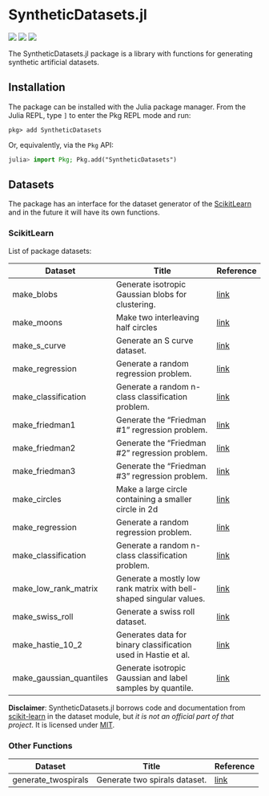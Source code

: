 # SyntheticDatasets.jl
[![][travis-img]][travis-url] [![][codecov-img]][codecov-url] [![][coverage-img]][coverage-url]

The SyntheticDatasets.jl package is a library with functions for generating synthetic artificial datasets.

## Installation

The package can be installed with the Julia package manager.
From the Julia REPL, type `]` to enter the Pkg REPL mode and run:

```
pkg> add SyntheticDatasets
```

Or, equivalently, via the `Pkg` API:

```julia
julia> import Pkg; Pkg.add("SyntheticDatasets")
```

## Datasets

The package has an interface for the dataset generator of the [ScikitLearn](https://scikit-learn.org/stable/modules/classes.html#samples-generator) and in the future it will have its own functions.

### ScikitLearn
List of package datasets:

Dataset              | Title                                                                   | Reference
---------------------|-------------------------------------------------------------------------|--------------------------------------------------
make_blobs           | Generate isotropic Gaussian blobs for clustering.                       | [link](https://scikit-learn.org/stable/modules/generated/sklearn.datasets.make_moons.html)
make_moons           | Make two interleaving half circles                                      | [link](https://scikit-learn.org/stable/modules/generated/sklearn.datasets.make_blobs.html)
make_s_curve         | Generate an S curve dataset.                                            | [link](https://scikit-learn.org/stable/modules/generated/sklearn.datasets.make_s_curve.html)
make_regression      | Generate a random regression problem.                                   | [link](https://scikit-learn.org/stable/modules/generated/sklearn.datasets.make_regression.html])
make_classification  | Generate a random n-class classification problem.                       | [link](https://scikit-learn.org/stable/modules/generated/sklearn.datasets.make_classification.html])
make_friedman1       | Generate the “Friedman #1” regression problem.                          | [link](https://scikit-learn.org/stable/modules/generated/sklearn.datasets.make_friedman1.html)
make_friedman2       | Generate the “Friedman #2” regression problem.                          | [link](https://scikit-learn.org/stable/modules/generated/sklearn.datasets.make_friedman2.html)
make_friedman3       | Generate the “Friedman #3” regression problem.                          | [link](https://scikit-learn.org/stable/modules/generated/sklearn.datasets.make_friedman3.html)
make_circles         | Make a large circle containing a smaller circle in 2d                   | [link](https://scikit-learn.org/stable/modules/generated/sklearn.datasets.make_circles.html)
make_regression      | Generate a random regression problem.                                   | [link](https://scikit-learn.org/stable/modules/generated/sklearn.datasets.make_regression.html)
make_classification  | Generate a random n-class classification problem.                       | [link](https://scikit-learn.org/stable/modules/generated/sklearn.datasets.make_classification.html)
make_low_rank_matrix | Generate a mostly low rank matrix with bell-shaped singular values.     | [link](https://scikit-learn.org/stable/modules/generated/sklearn.datasets.make_low_rank_matrix.html)
make_swiss_roll      | Generate a swiss roll dataset.                                          | [link](https://scikit-learn.org/stable/modules/generated/sklearn.datasets.make_swiss_roll.html)
make_hastie_10_2     | Generates data for binary classification used in Hastie et al.          |[link](https://scikit-learn.org/stable/modules/generated/sklearn.datasets.make_hastie_10_2.html)
make_gaussian_quantiles | Generate isotropic Gaussian and label samples by quantile.           | [link](https://scikit-learn.org/stable/modules/generated/sklearn.datasets.make_gaussian_quantiles.html)

**Disclaimer**: SyntheticDatasets.jl borrows code and documentation from
[scikit-learn](https://scikit-learn.org/stable/modules/classes.html#samples-generator) in the dataset module, but *it is not an official part
of that project*. It is licensed under [MIT](LICENSE).

### Other Functions

Dataset              | Title                                                                   | Reference
---------------------|-------------------------------------------------------------------------|--------------------------------------------------
generate_twospirals  | Generate two spirals dataset.                                           | [link](https://la.mathworks.com/matlabcentral/fileexchange/41459-6-functions-for-generating-artificial-datasets)

[travis-img]: https://travis-ci.com/ATISLabs/SyntheticDatasets.jl.svg?branch=master
[travis-url]: https://travis-ci.com/ATISLabs/SyntheticDatasets.jl

[codecov-img]: https://codecov.io/gh/ATISLabs/SyntheticDatasets.jl/branch/master/graph/badge.svg?token=13TrPsgakO
[codecov-url]: https://codecov.io/gh/ATISLabs/SyntheticDatasets.jl

[coverage-img]: https://coveralls.io/repos/github/ATISLabs/SyntheticDatasets.jl/badge.svg?branch=master
[coverage-url]: https://coveralls.io/github/ATISLabs/SyntheticDatasets.jl?branch=master
